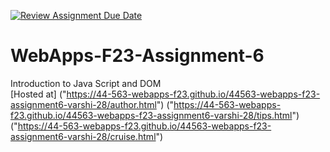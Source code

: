 [![Review Assignment Due Date](https://classroom.github.com/assets/deadline-readme-button-24ddc0f5d75046c5622901739e7c5dd533143b0c8e959d652212380cedb1ea36.svg)](https://classroom.github.com/a/b9NC0g7h)
# WebApps-F23-Assignment-6
Introduction to Java Script and DOM
<br>
[Hosted at]
("https://44-563-webapps-f23.github.io/44563-webapps-f23-assignment6-varshi-28/author.html")
("https://44-563-webapps-f23.github.io/44563-webapps-f23-assignment6-varshi-28/tips.html")
("https://44-563-webapps-f23.github.io/44563-webapps-f23-assignment6-varshi-28/cruise.html")


